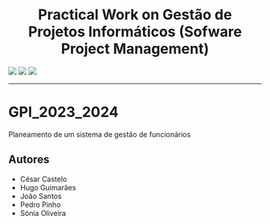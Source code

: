<h1 align="center">Practical Work on Gestão de Projetos Informáticos (Sofware Project Management)</h1>

<p>
  <img src="http://img.shields.io/static/v1?style=for-the-badge&label=School%20year&message=2023/2024&color=sucess"/>
  <img src="http://img.shields.io/static/v1?style=for-the-badge&label=Discipline&message=GPI&color=sucess"/>
  <img src="http://img.shields.io/static/v1?style=for-the-badge&label=Grade&message=10.5&color=sucess"/>
</p>


---


# GPI_2023_2024
Planeamento de um sistema de gestão de funcionários

## Autores
* César Castelo
* Hugo Guimarães
* João Santos
* Pedro Pinho
* Sónia Oliveira